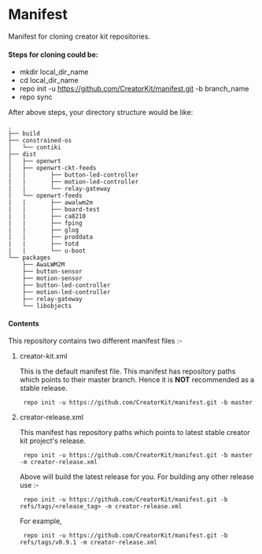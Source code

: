 # Manifest

Manifest for cloning creator kit repositories.

#### Steps for cloning could be:
- mkdir local_dir_name
- cd local_dir_name
- repo init -u https://github.com/CreatorKit/manifest.git -b branch_name
- repo sync

After above steps, your directory structure would be like:
```
.
├── build
├── constrained-os
│   └── contiki
├── dist
│   ├── openwrt
│   ├── openwrt-ckt-feeds
|   |       ├── button-led-controller
|   |       ├── motion-led-controller
|   |       └── relay-gateway
│   └── openwrt-feeds
|   |       ├── awalwm2m
|   |       ├── board-test
|   |       ├── ca8210
|   |       ├── fping
|   |       ├── glog
|   |       ├── proddata
|   |       ├── totd
|   |       └── u-boot
└── packages
    ├── AwaLWM2M
    ├── button-sensor
    ├── motion-sensor
    ├── button-led-controller
    ├── motion-led-controller
    ├── relay-gateway
    └── libobjects
```

#### Contents
This repository contains two different manifest files :-

1. creator-kit.xml

    This is the default manifest file. This manifest has repository paths which points to their master branch. Hence it is **NOT** recommended as a stable release.
    
        repo init -u https://github.com/CreatorKit/manifest.git -b master

2. creator-release.xml

    This manifest has repository paths which points to latest stable creator kit project's release.

        repo init -u https://github.com/CreatorKit/manifest.git -b master -m creator-release.xml
    
    Above will build the latest release for you. For building any other release use :-
    
        repo init -u https://github.com/CreatorKit/manifest.git -b refs/tags/<release_tag> -m creator-release.xml

    For example,

        repo init -u https://github.com/CreatorKit/manifest.git -b refs/tags/v0.9.1 -m creator-release.xml
